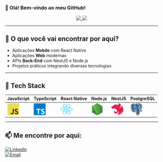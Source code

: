 ### 👋 Olá! Bem-vindo ao meu GitHub!

<p align="center">
  <a href="https://github.com/anuraghazra/github-readme-stats">
    <img width="55%" src="https://github-readme-stats.vercel.app/api?username=DanielVieiraFernandes&hide=issues&show_icons=true&theme=radical" />
    <img width="40%" src="https://github-readme-stats.vercel.app/api/top-langs?username=DanielVieiraFernandes&langs_count=5&layout=compact&theme=radical&show_icons=true" />
  </a>
</p>

---

## 🔎 O que você vai encontrar por aqui?

- Aplicações **Mobile** com React Native
- Aplicações **Web** modernas
- APIs **Back-End** com NestJS e Node.js
- Projetos práticos integrando diversas tecnologias

---

## 🚀 Tech Stack

| JavaScript | TypeScript | React Native | Node.js | NestJS | PostgreSQL |
|------------|------------|---------------|----------|---------|-------------|
| <img src="https://raw.githubusercontent.com/devicons/devicon/master/icons/javascript/javascript-original.svg" width="40"/> | <img src="https://raw.githubusercontent.com/devicons/devicon/master/icons/typescript/typescript-original.svg" width="40"/> | <img src="https://raw.githubusercontent.com/devicons/devicon/master/icons/react/react-original.svg" width="40"/> | <img src="https://raw.githubusercontent.com/devicons/devicon/master/icons/nodejs/nodejs-original.svg" width="40"/> | <img src="https://raw.githubusercontent.com/devicons/devicon/master/icons/nestjs/nestjs-plain.svg" width="40"/> | <img src="https://raw.githubusercontent.com/devicons/devicon/master/icons/postgresql/postgresql-original.svg" width="40"/> |

---

## 📫 Me encontre por aqui:

[![LinkedIn](https://img.shields.io/badge/-LinkedIn-0A66C2?style=flat&logo=linkedin&logoColor=white)](https://www.linkedin.com/in/seu-usuario/)  
[![Email](https://img.shields.io/badge/-Email-EA4335?style=flat&logo=gmail&logoColor=white)](mailto:seuemail@gmail.com)

